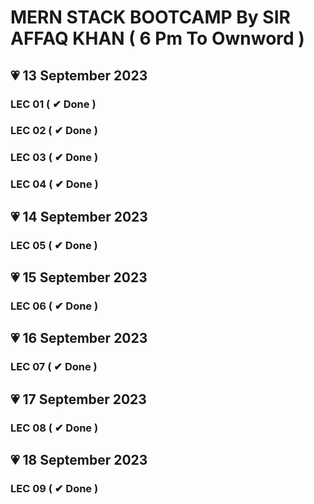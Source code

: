 # MERN STACK BOOTCAMP By SIR AFFAQ KHAN ( 6 Pm To Ownword )

## 💗 13 September 2023

###   LEC 01 ( ✔ Done )

###   LEC 02 ( ✔ Done )

###   LEC 03 ( ✔ Done )

###   LEC 04 ( ✔ Done )

## 💗 14 September 2023

###   LEC 05 ( ✔ Done )

## 💗 15 September 2023

###   LEC 06 ( ✔ Done )

## 💗 16 September 2023

###   LEC 07 ( ✔ Done )

## 💗 17 September 2023

###   LEC 08 ( ✔ Done )

## 💗 18 September 2023

###   LEC 09 ( ✔ Done )
